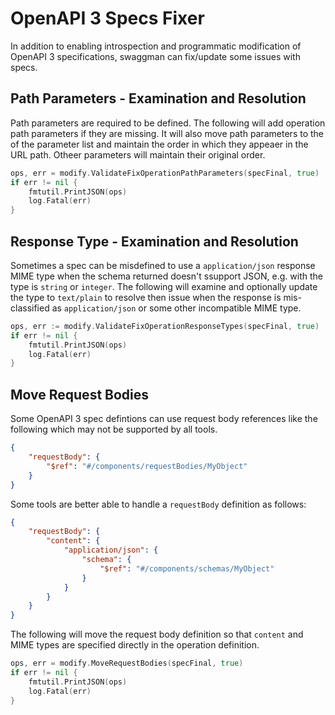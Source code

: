 # OpenAPI 3 Specs Fixer

In addition to enabling introspection and programmatic modification of
OpenAPI 3 specifications, swaggman can fix/update some issues with
specs.

## Path Parameters - Examination and Resolution

Path parameters are required to be defined. The following will add operation
path parameters if they are missing. It will also move path parameters to
the of the parameter list and maintain the order in which they appeaer in
the URL path. Otheer parameters will maintain their original order.

```go
ops, err = modify.ValidateFixOperationPathParameters(specFinal, true)
if err != nil {
    fmtutil.PrintJSON(ops)
    log.Fatal(err)
}
```

## Response Type - Examination and Resolution

Sometimes a spec can be misdefined to use a `application/json` response MIME
type when the schema returned doesn't ssupport JSON, e.g. with the type is
`string` or `integer`. The following will examine and optionally update the
type to `text/plain` to resolve then issue when the response is mis-classified
as `application/json` or some other incompatible MIME type.

```go
ops, err := modify.ValidateFixOperationResponseTypes(specFinal, true)
if err != nil {
    fmtutil.PrintJSON(ops)
    log.Fatal(err)
}
```

## Move Request Bodies

Some OpenAPI 3 spec defintions can use request body references like the following
which may not be supported by all tools.

```json
{
    "requestBody": {
        "$ref": "#/components/requestBodies/MyObject"
    }
}
```

Some tools are better able to handle a `requestBody` definition
as follows:

```json
{
    "requestBody": {
        "content": {
            "application/json": {
                "schema": {
                    "$ref": "#/components/schemas/MyObject"
                }
            }
        }
    }
}
```

The following will move the request body definition so that `content`
and MIME types are specified directly in the operation definition.

```go
ops, err = modify.MoveRequestBodies(specFinal, true)
if err != nil {
    fmtutil.PrintJSON(ops)
    log.Fatal(err)
}
```